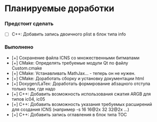 # Планируемые доработки

### Предстоит сделать

- [ ] C++: Добавить запись двоичного plist в блок типа info  

### Выполнено

- [+] Сохранение файла ICNS со множественными битмапами  
- [+] CMake: Определять требуемые модули Qt по файлу Custom.cmake  
- [+] CMake: Устанавливать MathJax... - теперь он не нужен.  
- [+] CMake: Доработать сборку и установку документации html  
- [+] Doxygen/LaTex: Доработать формирование абзацного отступа только там, где надо  
- [+] C++: Добавить возможность использования сжатия ARGB для типов ic04, ic05  
- [+] C++: Добавить возможность указания требуемых расширений для создания ICNS (например -s 16 16@2x 32 32@2x ...)  
- [+] C++: Добавить запись оглавления в блок типа TOC  
